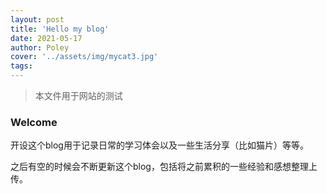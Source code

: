 ```yaml
---
layout: post
title: 'Hello my blog'
date: 2021-05-17
author: Poley
cover: '../assets/img/mycat3.jpg'
tags: 
---
```


> 本文件用于网站的测试

### Welcome

开设这个blog用于记录日常的学习体会以及一些生活分享（比如猫片）等等。

之后有空的时候会不断更新这个blog，包括将之前累积的一些经验和感想整理上传。
